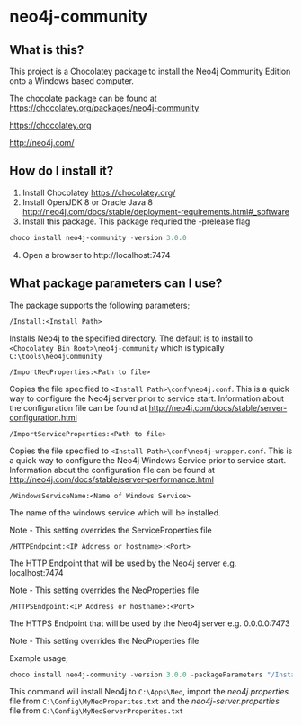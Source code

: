 neo4j-community
==========================

## What is this?
This project is a Chocolatey package to install the Neo4j Community Edition onto a Windows based computer.

The chocolate package can be found at https://chocolatey.org/packages/neo4j-community

https://chocolatey.org

http://neo4j.com/

## How do I install it?
1. Install Chocolatey https://chocolatey.org/
2. Install OpenJDK 8 or Oracle Java 8 http://neo4j.com/docs/stable/deployment-requirements.html#_software
3. Install this package.  This package requried the -prelease flag
```powershell
choco install neo4j-community -version 3.0.0
```
4. Open a browser to http://localhost:7474

## What package parameters can I use?
The package supports the following parameters;

```
/Install:<Install Path>
```
Installs Neo4j to the specified directory.  The default is to install to `<Chocolatey Bin Root>\neo4j-community` which is typically `C:\tools\Neo4jCommunity`

```
/ImportNeoProperties:<Path to file>
```
Copies the file specified to `<Install Path>\conf\neo4j.conf`.  This is a quick way to configure the Neo4j server prior to service start.  Information about the configuration file can be found at http://neo4j.com/docs/stable/server-configuration.html

```
/ImportServiceProperties:<Path to file>
```
Copies the file specified to `<Install Path>\conf\neo4j-wrapper.conf`.  This is a quick way to configure the Neo4j Windows Service prior to service start.  Information about the configuration file can be found at http://neo4j.com/docs/stable/server-performance.html

```
/WindowsServiceName:<Name of Windows Service>
```
The name of the windows service which will be installed.

Note - This setting overrides the ServiceProperties file

```
/HTTPEndpoint:<IP Address or hostname>:<Port>
```
The HTTP Endpoint that will be used by the Neo4j server e.g. localhost:7474

Note - This setting overrides the NeoProperties file

```
/HTTPSEndpoint:<IP Address or hostname>:<Port>
```
The HTTPS Endpoint that will be used by the Neo4j server e.g. 0.0.0.0:7473

Note - This setting overrides the NeoProperties file

Example usage;
``` powershell
choco install neo4j-community -version 3.0.0 -packageParameters "/Install:C:\Apps\Neo /ImportNeoProperties:C:\Config\MyNeoProperites.txt /ImportNeoServerProperties:C:\Config\MyNeoServerProperites.txt"
```
This command will install Neo4j to `C:\Apps\Neo`, import the *neo4j.properties* file from `C:\Config\MyNeoProperites.txt` and the *neo4j-server.properties* file from `C:\Config\MyNeoServerProperites.txt`
